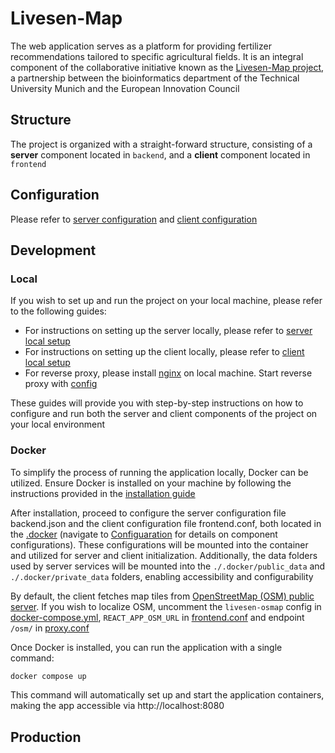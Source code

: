 # Livesen-Map

The web application serves as a platform for providing fertilizer recommendations tailored to specific agricultural fields. It is an integral component of the collaborative initiative known as the [Livesen-Map project](https://www.livesen-map.eu/), a partnership between the bioinformatics department of the Technical University Munich and the European Innovation Council

## Structure

The project is organized with a straight-forward structure, consisting of a **server** component located in `backend`, and a **client** component located in `frontend`

## Configuration

Please refer to [server configuration](./backend) and [client configuration](./frontend)

## Development

### Local

If you wish to set up and run the project on your local machine, please refer to the following guides:

- For instructions on setting up the server locally, please refer to [server local setup](./backend)
- For instructions on setting up the client locally, please refer to [client local setup](./frontend)
- For reverse proxy, please install [nginx]() on local machine. Start reverse proxy with [config](./nginx.conf)

These guides will provide you with step-by-step instructions on how to configure and run both the server and client components of the project on your local environment

### Docker

To simplify the process of running the application locally, Docker can be utilized. Ensure Docker is installed on your machine by following the instructions provided in the [installation guide](https://docs.docker.com/get-docker/)

After installation, proceed to configure the server configuration file backend.json and the client configuration file frontend.conf, both located in the [.docker](./.docker) (navigate to [Configuaration](#Configuration) for details on component configurations). These configurations will be mounted into the container and utilized for server and client initialization. Additionally, the data folders used by server services will be mounted into the `./.docker/public_data` and `./.docker/private_data` folders, enabling accessibility and configurability

By default, the client fetches map tiles from [OpenStreetMap (OSM) public server](https://www.openstreetmap.org/). If you wish to localize OSM, uncomment the `livesen-osmap` config in [docker-compose.yml](docker-compose.yml), `REACT_APP_OSM_URL` in [frontend.conf](./.docker/frontend.conf) and endpoint `/osm/` in [proxy.conf](./.docker/proxy.conf)

Once Docker is installed, you can run the application with a single command:

```bash
docker compose up
```

This command will automatically set up and start the application containers, making the app accessible via http://localhost:8080

## Production
